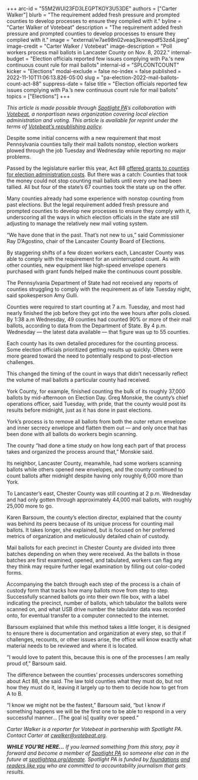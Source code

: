 +++
arc-id = "55M2WUI23FD3LEGPTKOY3U53DE"
authors = ["Carter Walker"]
blurb = "The requirement added fresh pressure and prompted counties to develop processes to ensure they complied with it."
byline = "Carter Walker of Votebeat"
description = "The requirement added fresh pressure and prompted counties to develop processes to ensure they complied with it."
image = "external/w7ae98n02veaq3knewpdf53zd4.jpeg"
image-credit = "Carter Walker / Votebeat"
image-description = "Poll workers process mail ballots in Lancaster County on Nov. 8, 2022."
internal-budget = "Election officials reported few issues complying with Pa.'s new continuous count rule for mail ballots"
internal-id = "SPLCONTCOUNT"
kicker = "Elections"
modal-exclude = false
no-index = false
published = 2022-11-10T11:06:13.826-05:00
slug = "pa-election-2022-mail-ballots-count-act-88"
suppress-date = false
title = "Election officials reported few issues complying with Pa.’s new continuous count rule for mail ballots"
topics = ["Elections"]
+++

<i>This article is made possible through </i><a href="https://www.spotlightpa.org/"><i>Spotlight PA</i></a><i>’s collaboration with </i><a href="https://www.votebeat.org/"><i>Votebeat</i></a><i>, a nonpartisan news organization covering local election administration and voting. This article is available for reprint under the terms of </i><a href="https://www.votebeat.org/pages/republishing"><i>Votebeat’s republishing policy</i></a><i>.</i>

Despite some initial concerns with a new requirement that most Pennsylvania counties tally their mail ballots nonstop, election workers plowed through the job Tuesday and Wednesday while reporting no major problems.

Passed by the legislature earlier this year, Act 88 <a href="https://www.spotlightpa.org/news/2022/07/pa-election-funding-private-donation-ban-budget-deal/" target="_blank">offered grants to counties for election administration costs</a>. But there was a catch: Counties that took the money could not stop counting mail ballots until every one had been tallied. All but four of the state’s 67 counties took the state up on the offer.

Many counties already had some experience with nonstop counting from past elections. But the legal requirement added fresh pressure and prompted counties to develop new processes to ensure they comply with it, underscoring all the ways in which election officials in the state are still adjusting to manage the relatively new mail voting system.

<script src="https://www.spotlightpa.org/embed.js" async></script><div data-spl-embed-version="1" data-spl-src="https://www.spotlightpa.org/embeds/newsletter/"></div>

“We have done that in the past. That’s not new to us,” said Commissioner Ray D’Agostino, chair of the Lancaster County Board of Elections.

By staggering shifts of a few dozen workers each, Lancaster County was able to comply with the requirement for an uninterrupted count. As with other counties, new equipment like high-speed envelope openers purchased with grant funds helped make the continuous count possible.

The Pennsylvania Department of State had not received any reports of counties struggling to comply with the requirement as of late Tuesday night, said spokesperson Amy Gulli.

Counties were required to start counting at 7 a.m. Tuesday, and most had nearly finished the job before they got into the wee hours after polls closed. By 1:38 a.m Wednesday, 49 counties had counted 90% or more of their mail ballots, according to data from the Department of State. By 4 p.m. Wednesday — the latest data available — that figure was up to 55 counties.

Each county has its own detailed procedures for the counting process. Some election officials prioritized getting results up quickly. Others were more geared toward the need to potentially respond to post-election challenges.

This changed the timing of the count in ways that didn’t necessarily reflect the volume of mail ballots a particular county had received.

York County, for example, finished counting the bulk of its roughly 37,000 ballots by mid-afternoon on Election Day. Greg Monskie, the county’s chief operations officer, said Tuesday, with pride, that the county would post its results before midnight, just as it has done in past elections.

York’s process is to remove all ballots from both the outer return envelope and inner secrecy envelope and flatten them out — and only once that has been done with all ballots do workers begin scanning.

The county “had done a time study on how long each part of that process takes and organized the process around that,” Monskie said.

Its neighbor, Lancaster County, meanwhile, had some workers scanning ballots while others opened new envelopes, and the county continued to count ballots after midnight despite having only roughly 6,000 more than York.

To Lancaster’s east, Chester County was still counting at 2 p.m. Wednesday and had only gotten through approximately 44,000 mail ballots, with roughly 25,000 more to go.

Karen Barsoum, the county’s election director, explained that the county was behind its peers because of its unique process for counting mail ballots. It takes longer, she explained, but is focused on her preferred metrics of organization and meticulously detailed chain of custody.

Mail ballots for each precinct in Chester County are divided into three batches depending on when they were received. As the ballots in those batches are first examined, opened, and tabulated, workers can flag any they think may require further legal examination by filling out color-coded forms.

Accompanying the batch through each step of the process is a chain of custody form that tracks how many ballots move from step to step. Successfully scanned ballots go into their own file box, with a label indicating the precinct, number of ballots, which tabulator the ballots were scanned on, and what USB drive number the tabulator data was recorded onto, for eventual transfer to a computer connected to the internet.

<script src="https://www.spotlightpa.org/embed.js" async></script><div data-spl-embed-version="1" data-spl-src="https://www.spotlightpa.org/embeds/donate/?eyebrow_text=SUPPORT%20SPOTLIGHT%20PA&cta_text=YES%2C%20I%20WANT%20TO%20CONTRIBUTE&teaser_text=The%20future%20of%20Spotlight%20PA%20depends%20on%20your%20support.%20Make%20a%20tax-deductible%20gift%20now%20to%20ensure%20this%20vital%20journalism%20can%20continue%20in%202023.%20As%20a%20special%20bonus%2C%20%3Cb%3Eall%20gifts%20will%20be%20DOUBLED."></div>

Barsoum explained that while this method takes a little longer, it is designed to ensure there is documentation and organization at every step, so that if challenges, recounts, or other issues arise, the office will know exactly what material needs to be reviewed and where it is located.

“I would love to patent this, because this is one of the processes I am really proud of,” Barsoum said.

The difference between the counties’ processes underscores something about Act 88, she said. The law told counties what they must do, but not how they must do it, leaving it largely up to them to decide how to get from A to B.

“I know we might not be the fastest,” Barsoum said, “but I know if something happens we will be the first one to be able to respond in a very successful manner… [The goal is] quality over speed.”

<i>Carter Walker is a reporter for Votebeat in partnership with Spotlight PA. Contact Carter at </i><a href="mailto:cwalker@votebeat.org"><i>cwalker@votebeat.org</i></a><i>.</i>

<i><b>WHILE YOU’RE HERE...</b></i><i> If you learned something from this story, pay it forward and become a member of </i><a href="https://www.spotlightpa.org/"><i>Spotlight PA</i></a><i> so someone else can in the future at </i><a href="https://www.spotlightpa.org/donate"><i>spotlightpa.org/donate</i></a><i>. Spotlight PA is funded by</i><a href="https://www.spotlightpa.org/support"><i> foundations</i></a><i> </i><a href="https://www.spotlightpa.org/support"><i>and readers like you</i></a><i> who are committed to accountability journalism that gets results.</i>
